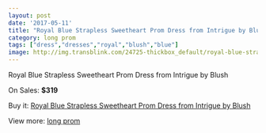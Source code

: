 ```yaml
---
layout: post
date: '2017-05-11'
title: "Royal Blue Strapless Sweetheart Prom Dress from Intrigue by Blush"
category: long prom
tags: ["dress","dresses","royal","blush","blue"]
image: http://img.transblink.com/24725-thickbox_default/royal-blue-strapless-sweetheart-prom-dress-from-intrigue-by-blush.jpg
---
```

Royal Blue Strapless Sweetheart Prom Dress from Intrigue by Blush

On Sales: **$319**
<a href="https://www.transblink.com/en/long-prom/7802-royal-blue-strapless-sweetheart-prom-dress-from-intrigue-by-blush.html"><amp-img layout="responsive" width="600" height="600" src="//img.transblink.com/24725-thickbox_default/royal-blue-strapless-sweetheart-prom-dress-from-intrigue-by-blush.jpg" alt="Royal Blue Strapless Sweetheart Prom Dress from Intrigue by Blush 0" /></a>
<a href="https://www.transblink.com/en/long-prom/7802-royal-blue-strapless-sweetheart-prom-dress-from-intrigue-by-blush.html"><amp-img layout="responsive" width="600" height="600" src="//img.transblink.com/24728-thickbox_default/royal-blue-strapless-sweetheart-prom-dress-from-intrigue-by-blush.jpg" alt="Royal Blue Strapless Sweetheart Prom Dress from Intrigue by Blush 1" /></a>
<a href="https://www.transblink.com/en/long-prom/7802-royal-blue-strapless-sweetheart-prom-dress-from-intrigue-by-blush.html"><amp-img layout="responsive" width="600" height="600" src="//img.transblink.com/24727-thickbox_default/royal-blue-strapless-sweetheart-prom-dress-from-intrigue-by-blush.jpg" alt="Royal Blue Strapless Sweetheart Prom Dress from Intrigue by Blush 2" /></a>
<a href="https://www.transblink.com/en/long-prom/7802-royal-blue-strapless-sweetheart-prom-dress-from-intrigue-by-blush.html"><amp-img layout="responsive" width="600" height="600" src="//img.transblink.com/24726-thickbox_default/royal-blue-strapless-sweetheart-prom-dress-from-intrigue-by-blush.jpg" alt="Royal Blue Strapless Sweetheart Prom Dress from Intrigue by Blush 3" /></a>

Buy it: [Royal Blue Strapless Sweetheart Prom Dress from Intrigue by Blush](https://www.transblink.com/en/long-prom/7802-royal-blue-strapless-sweetheart-prom-dress-from-intrigue-by-blush.html "Royal Blue Strapless Sweetheart Prom Dress from Intrigue by Blush")

View more: [long prom](https://www.transblink.com/en/58-long-prom "long prom")